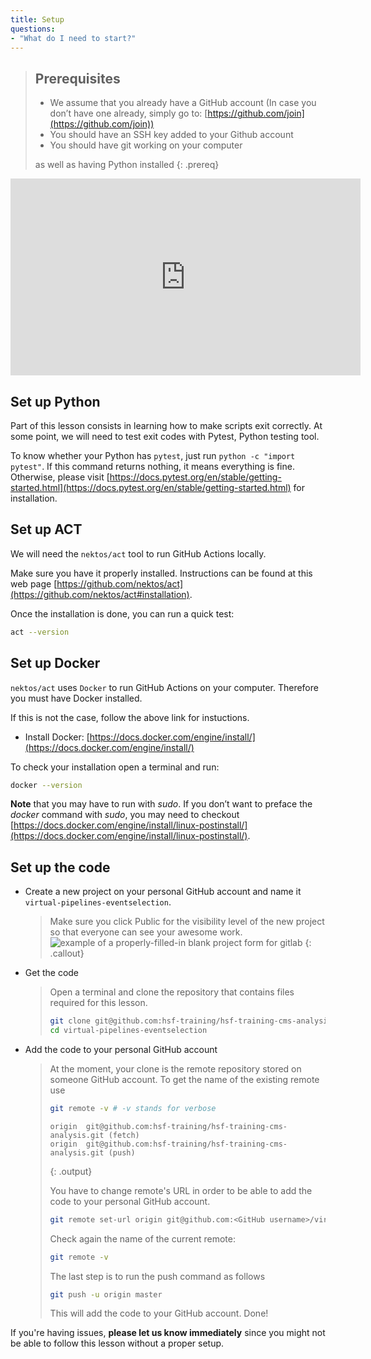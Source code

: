 ```yaml
---
title: Setup
questions:
- "What do I need to start?"
---
```


> ## Prerequisites
>
> - We assume that you already have a GitHub account (In case you don’t have one already, simply go to: [https://github.com/join](https://github.com/join))
> - You should have an SSH key added to your Github account
> - You should have git working on your computer
>
> as well as having Python installed
{: .prereq}

<!--## Video Tutorials-->
<iframe width="560" height="315" src="https://www.youtube.com/embed/-Xd5D6xKugk" frameborder="0" allow="accelerometer; autoplay; clipboard-write; encrypted-media; gyroscope; picture-in-picture" allowfullscreen></iframe>


## Set up Python

Part of this lesson consists in learning how to make scripts exit correctly. At some point, we will need to test exit codes with Pytest, Python testing tool.

To know whether your Python has `pytest`, just run `python -c "import pytest"`. If this command returns nothing, it means everything is fine. Otherwise, please visit [https://docs.pytest.org/en/stable/getting-started.html](https://docs.pytest.org/en/stable/getting-started.html) for installation.

## Set up ACT

We will need the `nektos/act` tool to run GitHub Actions locally.

Make sure you have it properly installed. Instructions can be found at this web page [https://github.com/nektos/act](https://github.com/nektos/act#installation).

Once the installation is done, you can run a quick test:
```bash
act --version
```

## Set up Docker

`nektos/act` uses `Docker` to run GitHub Actions on your computer. Therefore you must have Docker installed. 

If this is not the case, follow the above link for instuctions.

- Install Docker:  [https://docs.docker.com/engine/install/](https://docs.docker.com/engine/install/)
<!-- Mac OS:  [https://docs.docker.com/docker-for-mac/install/](https://docs.docker.com/docker-for-mac/install/)-->
<!-- Windows: [https://docs.docker.com/docker-for-windows/install/](https://docs.docker.com/docker-for-windows/install/)-->

To check your installation open a terminal and run:
  ```bash
  docker --version
  ```
**Note** that you may have to run with *sudo*. If you don’t want to preface the *docker* command with *sudo*, you may need to checkout [https://docs.docker.com/engine/install/linux-postinstall/](https://docs.docker.com/engine/install/linux-postinstall/).


## Set up the code

- Create a new project on your personal GitHub account and name it `virtual-pipelines-eventselection`.

  > Make sure you click Public for the visibility level of the new project so that everyone can see your awesome work.
  > ![example of a properly-filled-in blank project form for gitlab]({{site.baseurl}}/fig/blank-project-form.png)
  > {: .callout}  

- Get the code

  > Open a terminal and clone the repository that contains files required for this lesson.
  >
  > ```bash
  > git clone git@github.com:hsf-training/hsf-training-cms-analysis.git virtual-pipelines-eventselection
  > cd virtual-pipelines-eventselection
  > ```

- Add the code to your personal GitHub account

  > At the moment, your clone is the remote repository stored on someone GitHub account. To get the name of the existing remote use
  > ```bash
  > git remote -v # -v stands for verbose
  > ```
  > 
  > ```
  > origin	git@github.com:hsf-training/hsf-training-cms-analysis.git (fetch)
  > origin	git@github.com:hsf-training/hsf-training-cms-analysis.git (push)
  > ```
  > {: .output}
  > 
  > You have to change remote's URL in order to be able to add the code to your personal GitHub account. 
  > 
  > ```bash
  > git remote set-url origin git@github.com:<GitHub username>/virtual-pipelines-eventselection.git
  > ```
  > Check again the name of the current remote:
  > ```bash
  > git remote -v
  > ```
  >  
  > The last step is to run the push command as follows
  > ```bash
  > git push -u origin master
  > ```
  > This will add the code to your GitHub account. Done!

If you're having issues, **please let us know immediately**
since you might not be able to follow this lesson without a proper setup.
